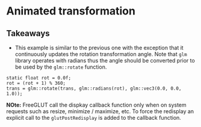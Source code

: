 # Animated transformation

## Takeaways

* This example is similar to the previous one with the exception that it continuously updates the rotation transformation angle. Note that `glm` library operates with radians thus the angle should be converted prior to be used by the `glm::rotate` function.
```
static float rot = 0.0f;
rot = (rot + 1) % 360;
trans = glm::rotate(trans, glm::radians(rot), glm::vec3(0.0, 0.0, 1.0));
```
**NOte:** FreeGLUT call the dispkay callback function only when on system requests such as resize, minimize / maximize, etc. To force the redisplay an explicit call to the `glutPostRedisplay` is added to the callback function.